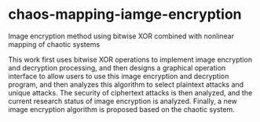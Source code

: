 # chaos-mapping-iamge-encryption
Image encryption method using bitwise XOR combined with nonlinear mapping of chaotic systems


This work first uses bitwise XOR operations to implement image encryption and decryption processing, and then designs a graphical operation interface to allow users to use this image encryption and decryption program, and then analyzes this algorithm to select plaintext attacks and unique attacks. The security of ciphertext attacks is then analyzed, and the current research status of image encryption is analyzed. Finally, a new image encryption algorithm is proposed based on the chaotic system.
